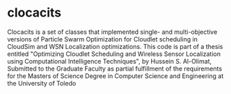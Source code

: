 clocacits
=========

Clocacits is a set of classes that implemented single- and multi-objective versions of Particle Swarm Optimization for Cloudlet scheduling in CloudSim and WSN Localization optimizations. This code is part of a thesis entitled "Optimizing Cloudlet Scheduling and Wireless Sensor Localization using Computational Intelligence Techniques", by Hussein S. Al-Olimat, Submitted to the Graduate Faculty as partial fulfillment of the requirements for the Masters of Science Degree in Computer Science and Engineering at the University of Toledo
